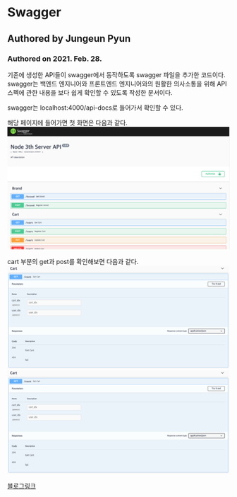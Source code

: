 # Swagger
## Authored by Jungeun Pyun
### Authored on 2021. Feb. 28.

기존에 생성한 API들이 swagger에서 동작하도록 swagger 파일을 추가한 코드이다.
swagger는 백엔드 엔지니어와 프론트엔드 엔지니어와의 원활한 의사소통을 위해 API 스펙에 관한 내용을 보다 쉽게 확인할 수 있도록 작성한 문서이다.

swagger는 localhost:4000/api-docs로 들어가서 확인할 수 있다.

해당 페이지에 들어가면 첫 화면은 다음과 같다.
![alt text](https://github.com/Jungeun-Pyun/Swagger/blob/main/images/swaggermain.png)

cart 부분의 get과 post를 확인해보면 다음과 같다.
![image info](./images/swaggerget.png)
![image info](./images/swaggerget.png)


[블로그링크](https://jungeunpyun.tistory.com/35) 